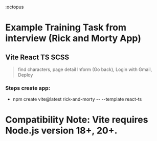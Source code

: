 :octopus
# Example Training Task from interview (Rick and Morty App)
  ## Vite React TS SCSS
  > find characters, page detail Inform (Go back), Login with Gmail, Deploy
  ### Steps create app:
  - npm create vite@latest rick-and-morty -- --template react-ts


# Compatibility Note: Vite requires Node.js version 18+, 20+. 